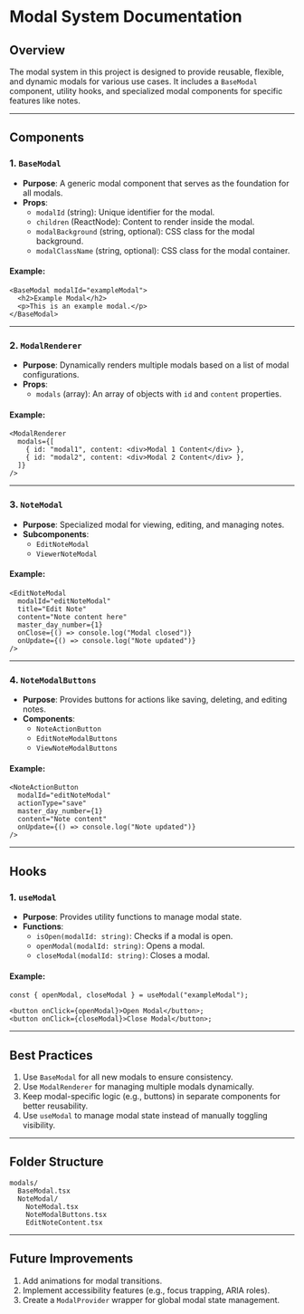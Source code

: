 # Modal System Documentation

## Overview

The modal system in this project is designed to provide reusable, flexible, and dynamic modals for various use cases. It
includes a `BaseModal` component, utility hooks, and specialized modal components for specific features like notes.

---

## Components

### 1. `BaseModal`

- **Purpose**: A generic modal component that serves as the foundation for all modals.
- **Props**:
  - `modalId` (string): Unique identifier for the modal.
  - `children` (ReactNode): Content to render inside the modal.
  - `modalBackground` (string, optional): CSS class for the modal background.
  - `modalClassName` (string, optional): CSS class for the modal container.

#### Example:

```tsx
<BaseModal modalId="exampleModal">
  <h2>Example Modal</h2>
  <p>This is an example modal.</p>
</BaseModal>
```

---

### 2. `ModalRenderer`

- **Purpose**: Dynamically renders multiple modals based on a list of modal configurations.
- **Props**:
  - `modals` (array): An array of objects with `id` and `content` properties.

#### Example:

```tsx
<ModalRenderer
  modals={[
    { id: "modal1", content: <div>Modal 1 Content</div> },
    { id: "modal2", content: <div>Modal 2 Content</div> },
  ]}
/>
```

---

### 3. `NoteModal`

- **Purpose**: Specialized modal for viewing, editing, and managing notes.
- **Subcomponents**:
  - `EditNoteModal`
  - `ViewerNoteModal`

#### Example:

```tsx
<EditNoteModal
  modalId="editNoteModal"
  title="Edit Note"
  content="Note content here"
  master_day_number={1}
  onClose={() => console.log("Modal closed")}
  onUpdate={() => console.log("Note updated")}
/>
```

---

### 4. `NoteModalButtons`

- **Purpose**: Provides buttons for actions like saving, deleting, and editing notes.
- **Components**:
  - `NoteActionButton`
  - `EditNoteModalButtons`
  - `ViewNoteModalButtons`

#### Example:

```tsx
<NoteActionButton
  modalId="editNoteModal"
  actionType="save"
  master_day_number={1}
  content="Note content"
  onUpdate={() => console.log("Note updated")}
/>
```

---

## Hooks

### 1. `useModal`

- **Purpose**: Provides utility functions to manage modal state.
- **Functions**:
  - `isOpen(modalId: string)`: Checks if a modal is open.
  - `openModal(modalId: string)`: Opens a modal.
  - `closeModal(modalId: string)`: Closes a modal.

#### Example:

```tsx
const { openModal, closeModal } = useModal("exampleModal");

<button onClick={openModal}>Open Modal</button>;
<button onClick={closeModal}>Close Modal</button>;
```

---

## Best Practices

1. Use `BaseModal` for all new modals to ensure consistency.
2. Use `ModalRenderer` for managing multiple modals dynamically.
3. Keep modal-specific logic (e.g., buttons) in separate components for better reusability.
4. Use `useModal` to manage modal state instead of manually toggling visibility.

---

## Folder Structure

``` text
modals/
  BaseModal.tsx
  NoteModal/
    NoteModal.tsx
    NoteModalButtons.tsx
    EditNoteContent.tsx
```

---

## Future Improvements

1. Add animations for modal transitions.
2. Implement accessibility features (e.g., focus trapping, ARIA roles).
3. Create a `ModalProvider` wrapper for global modal state management.
